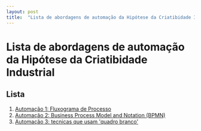```yaml
---
layout: post
title:  "Lista de abordagens de automação da Hipótese da Criatibidade Industrial"
---
```


# Lista de abordagens de automação da Hipótese da Criatibidade Industrial


## Lista

1. [Automação 1: Fluxograma de Processo](1/fluxograma-de-processo.md)
2. [Automação 2: Business Process Model and Notation (BPMN)](2/bmpn.md)
3. [Automação 3: tecnicas que usam 'quadro branco'](3/quadro.md)
